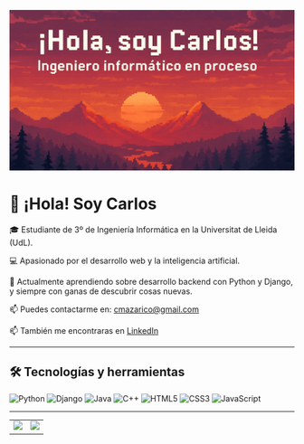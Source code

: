 ![Banner](https://raw.githubusercontent.com/caarlos-04/caarlos-04/main/banner_rectangular.png)

# 👋 ¡Hola! Soy Carlos

🎓 Estudiante de 3º de Ingeniería Informática en la Universitat de Lleida (UdL).

💻 Apasionado por el desarrollo web y la inteligencia artificial.

🌱 Actualmente aprendiendo sobre desarrollo backend con Python y Django, y siempre con ganas de descubrir cosas nuevas.

📫 Puedes contactarme en: [cmazarico@gmail.com](mailto:cmazarico@gmail.com)

📫 También me encontraras en [LinkedIn](https://es.linkedin.com/in/carlos-mazarico)

---

## 🛠️ Tecnologías y herramientas

![Python](https://img.shields.io/badge/Python-3776AB?style=for-the-badge&logo=python&logoColor=white)
![Django](https://img.shields.io/badge/Django-092E20?style=for-the-badge&logo=django&logoColor=white)
![Java](https://img.shields.io/badge/Java-007396?style=for-the-badge&logo=java&logoColor=white)
![C++](https://img.shields.io/badge/C++-00599C?style=for-the-badge&logo=c%2b%2b&logoColor=white)
![HTML5](https://img.shields.io/badge/HTML5-E34F26?style=for-the-badge&logo=html5&logoColor=white)
![CSS3](https://img.shields.io/badge/CSS3-1572B6?style=for-the-badge&logo=css3&logoColor=white)
![JavaScript](https://img.shields.io/badge/JavaScript-F7DF1E?style=for-the-badge&logo=javascript&logoColor=black)


---

<table>
  <tr>
    <td>
      <img src="https://github-readme-stats.vercel.app/api?username=caarlos-04&show_icons=true&theme=dracula" />
    </td>
    <td>
      <img src="https://github-readme-stats.vercel.app/api/top-langs/?username=caarlos-04&layout=compact&theme=dracula" />
    </td>
  </tr>
</table>



